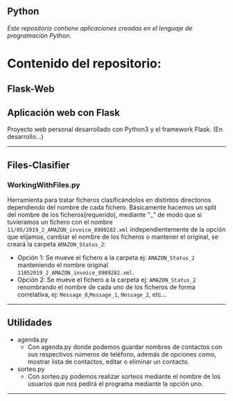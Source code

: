 ## Python

*Este repositorio contiene aplicaciones creadas en el lenguaje de programación Python.*

# Contenido del repositorio:

## Flask-Web
 Aplicación web con Flask
 ---
 Proyecto web personal desarrollado con Python3 y el framework Flask.
 (En desarrollo...)

--- 
 
 ## Files-Clasifier
 ### WorkingWithFiles.py
 Herramienta para tratar ficheros clasificándolos en distintos directorios dependiendo del nombre de cada fichero.
 Básicamente hacemos un split del nombre de los ficheros(requerido), mediante "_" de modo que si tuvieramos un 
 fichero con el nombre `11/05/2019_2_AMAZON_invoice_8909282.xml` independientemente de la opción que elijamos, cambiar 
 el nombre de los ficheros o mantener el original, se creará la carpeta `AMAZON_Status_2`:
 
 - Opción 1: Se mueve el fichero a la carpeta ej: `AMAZON_Status_2` manteniendo el nombre original 
 `11052019_2_AMAZON_invoice_8909282.xml`.
 - Opción 2: Se mueve el fichero a la carpeta ej: `AMAZON_Status_2` renombrando el nombre de cada uno de los ficheros 
 de forma correlativa, ej: `Message_0`,`Message_1`, `Message_2`, etc...
--- 
## Utilidades
- agenda.py
    - Con agenda.py donde podemos guardar nombres de contactos con sus respectivos números de teléfono, además de opciones como, mostrar lista de contactos, editar o eliminar un contacto.
- sorteo.py
    - Con sorteo.py podemos realizar sorteos mediante el nombre de los usuarios que nos pedirá el programa mediante la opción uno.
--- 